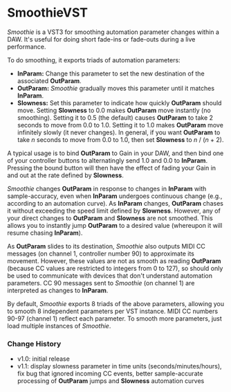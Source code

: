 # SmoothieVST

*Smoothie* is a VST3 for smoothing automation parameter changes within a DAW. It's useful for doing short fade-ins or fade-outs during a live performance.

To do smoothing, it exports triads of automation parameters:
- **InParam:** Change this parameter to set the new destination of the associated **OutParam**.
- **OutParam:** *Smoothie* gradually moves this parameter until it matches **InParam**.
- **Slowness:** Set this parameter to indicate how quickly **OutParam** should move. Setting **Slowness** to 0.0 makes **OutParam** move instantly (no smoothing). Setting it to 0.5 (the default) causes **OutParam** to take 2 seconds to move from 0.0 to 1.0. Setting it to 1.0 makes **OutParam** move infinitely slowly (it never changes). In general, if you want **OutParam** to take *n* seconds to move from 0.0 to 1.0, then set **Slowness** to *n* / (*n* + 2).

A typical usage is to bind **OutParam** to Gain in your DAW, and then bind one of your controller buttons to alternatingly send 1.0 and 0.0 to **InParam**. Pressing the bound button will then have the effect of fading your Gain in and out at the rate defined by **Slowness**.

*Smoothie* changes **OutParam** in response to changes in **InParam** with sample-accuracy, even when **InParam** undergoes continuous change (e.g., according to an automation curve). As **InParam** changes, **OutParam** chases it without exceeding the speed limit defined by **Slowness**. However, any of your direct changes to **OutParam** and **Slowness** are not smoothed. This allows you to instantly jump **OutParam** to a desired value (whereupon it will resume chasing **InParam**).

As **OutParam** slides to its destination, *Smoothie* also outputs MIDI CC messages (on channel 1, controller number 90) to approximate its movement. However, these values are not as smooth as reading **OutParam** (because CC values are restricted to integers from 0 to 127), so should only be used to communicate with devices that don't understand automation parameters. CC 90 messages sent to *Smoothie* (on channel 1) are interpreted as changes to **InParam**.

By default, *Smoothie* exports 8 triads of the above parameters, allowing you to smooth 8 independent parameters per VST instance. MIDI CC numbers 90-97 (channel 1) reflect each parameter. To smooth more parameters, just load multiple instances of *Smoothie*.

### Change History

* v1.0: initial release
* v1.1: display slowness parameter in time units (seconds/minutes/hours), fix bug that ignored incoming CC events, better sample-accurate processing of **OutParam** jumps and **Slowness** automation curves
